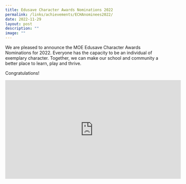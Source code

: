 ```yaml
---
title: Edusave Character Awards Nominations 2022
permalink: /links/achievements/ECHAnominees2022/
date: 2022-11-29
layout: post
description: ""
image: ""
---
```


We are pleased to announce the MOE Edusave Character Awards Nominations for 2022. Everyone has the capacity to be an individual of exemplary character. Together, we can make our school and community a better place to learn, play and thrive. 

Congratulations!

<iframe width="560" height="315" src="https://www.youtube.com/embed/IYifmGJTzuI" title="YouTube video player" frameborder="0" allow="accelerometer; autoplay; clipboard-write; encrypted-media; gyroscope; picture-in-picture" allowfullscreen></iframe>